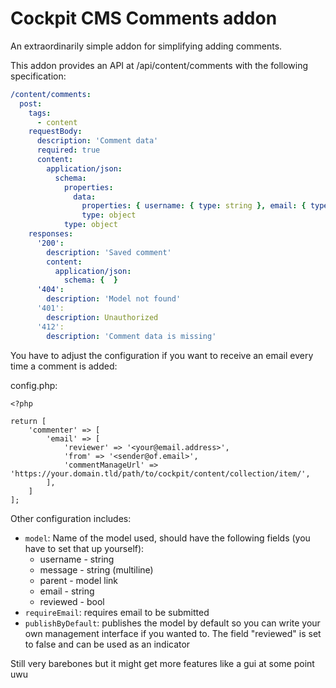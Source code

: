 # Cockpit CMS Comments addon

An extraordinarily simple addon for simplifying adding comments.

This addon provides an API at /api/content/comments with the following specification:

```yml
/content/comments:
  post:
    tags:
      - content
    requestBody:
      description: 'Comment data'
      required: true
      content:
        application/json:
          schema:
            properties:
              data:
                properties: { username: { type: string }, email: { type: string }, message: { type: string }, parentId: { type: string } }
                type: object
            type: object
    responses:
      '200':
        description: 'Saved comment'
        content:
          application/json:
            schema: {  }
      '404':
        description: 'Model not found'
      '401':​
        description: Unauthorized
      '412':​
        description: 'Comment data is missing'
```

You have to adjust the configuration if you want to receive an email every time a comment is added:

config.php:

```
<?php

return [
    'commenter' => [
        'email' => [
            'reviewer' => '<your@email.address>',
            'from' => '<sender@of.email>',
            'commentManageUrl' => 'https://your.domain.tld/path/to/cockpit/content/collection/item/',
        ],
    ]
];
```

Other configuration includes:
- `model`: Name of the model used, should have the following fields (you have to set that up yourself):
  - username - string
  - message - string (multiline)
  - parent - model link
  - email - string
  - reviewed - bool
- `requireEmail`: requires email to be submitted
- `publishByDefault`: publishes the model by default so you can write your own management interface if you wanted to. The field "reviewed" is set to false and can be used as an indicator

Still very barebones but it might get more features like a gui at some point uwu
